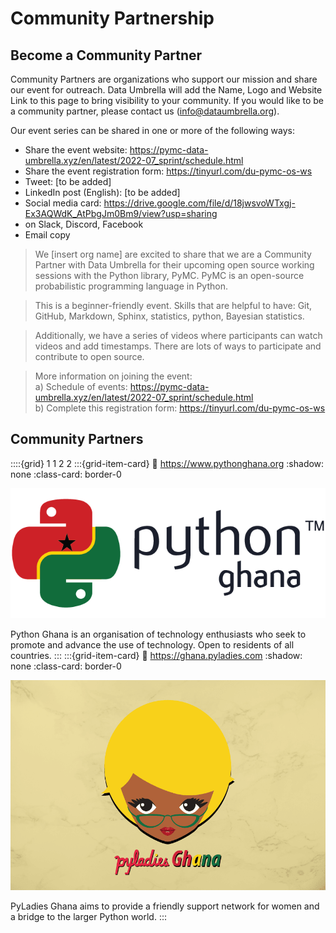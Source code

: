 # Community Partnership

## Become a Community Partner

Community Partners are organizations who support our mission and share our event for outreach.  Data Umbrella will add the Name, Logo and Website Link to this page to bring visibility to your community.  If you would like to be a community partner, please contact us (info@dataumbrella.org).

Our event series can be shared in one or more of the following ways:  
- Share the event website:   https://pymc-data-umbrella.xyz/en/latest/2022-07_sprint/schedule.html
- Share the event registration form:  https://tinyurl.com/du-pymc-os-ws
- Tweet:  [to be added]
- LinkedIn post (English): [to be added]
- Social media card:  https://drive.google.com/file/d/18jwsvoWTxgj-Ex3AQWdK_AtPbgJm0Bm9/view?usp=sharing
- on Slack, Discord, Facebook
- Email copy
>We [insert org name] are excited to share that we are a Community Partner with Data Umbrella for their upcoming open source working sessions with the Python library, PyMC.  PyMC is an open-source probabilistic programming language in Python.

>This is a beginner-friendly event.  Skills that are helpful to have: Git, GitHub, Markdown, Sphinx, statistics, python, Bayesian statistics.

>Additionally, we have a series of videos where participants can watch videos and add timestamps. There are lots of ways to participate and contribute to open source.

>More information on joining the event:   
a) Schedule of events: https://pymc-data-umbrella.xyz/en/latest/2022-07_sprint/schedule.html  
b) Complete this registration form: https://tinyurl.com/du-pymc-os-ws


## Community Partners

::::{grid} 1 1 2 2
:::{grid-item-card}
:link: https://www.pythonghana.org
:shadow: none
:class-card: border-0

![Python Ghana](../../_static/community_partners/python_ghana.png)

Python Ghana is an organisation of technology enthusiasts who seek to promote and advance the use of technology. Open to residents of all countries.
:::
:::{grid-item-card}
:link: https://ghana.pyladies.com
:shadow: none
:class-card: border-0

![PyLadies Ghana](../../_static/community_partners/pyladies_ghana.png)

PyLadies Ghana aims to provide a friendly support network for women and a bridge to the larger Python world.
:::
